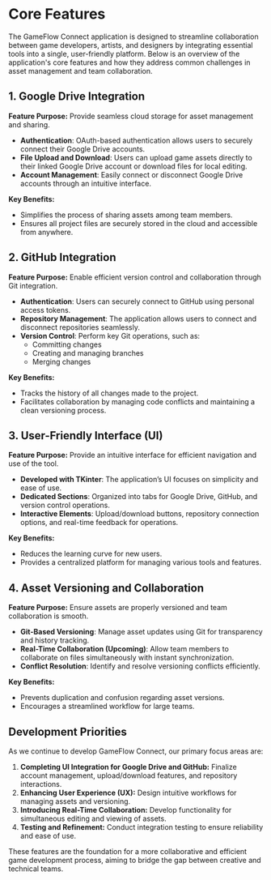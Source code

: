 # **Core Features**

The GameFlow Connect application is designed to streamline collaboration between game developers, artists, and designers by integrating essential tools into a single, user-friendly platform. Below is an overview of the application's core features and how they address common challenges in asset management and team collaboration.

## **1. Google Drive Integration**
**Feature Purpose:** Provide seamless cloud storage for asset management and sharing.

- **Authentication**: OAuth-based authentication allows users to securely connect their Google Drive accounts.
- **File Upload and Download**: Users can upload game assets directly to their linked Google Drive account or download files for local editing.
- **Account Management**: Easily connect or disconnect Google Drive accounts through an intuitive interface.

**Key Benefits:**

- Simplifies the process of sharing assets among team members.
- Ensures all project files are securely stored in the cloud and accessible from anywhere.

## **2. GitHub Integration**
**Feature Purpose:** Enable efficient version control and collaboration through Git integration.

- **Authentication**: Users can securely connect to GitHub using personal access tokens.
- **Repository Management**: The application allows users to connect and disconnect repositories seamlessly.
- **Version Control**: Perform key Git operations, such as:
  - Committing changes
  - Creating and managing branches
  - Merging changes

**Key Benefits:**

- Tracks the history of all changes made to the project.
- Facilitates collaboration by managing code conflicts and maintaining a clean versioning process.

## **3. User-Friendly Interface (UI)**
**Feature Purpose:** Provide an intuitive interface for efficient navigation and use of the tool.

- **Developed with TKinter**: The application’s UI focuses on simplicity and ease of use.
- **Dedicated Sections**: Organized into tabs for Google Drive, GitHub, and version control operations.
- **Interactive Elements**: Upload/download buttons, repository connection options, and real-time feedback for operations.

**Key Benefits:**

- Reduces the learning curve for new users.
- Provides a centralized platform for managing various tools and features.

## **4. Asset Versioning and Collaboration**
**Feature Purpose:** Ensure assets are properly versioned and team collaboration is smooth.

- **Git-Based Versioning**: Manage asset updates using Git for transparency and history tracking.
- **Real-Time Collaboration (Upcoming)**: Allow team members to collaborate on files simultaneously with instant synchronization.
- **Conflict Resolution**: Identify and resolve versioning conflicts efficiently.

**Key Benefits:**

- Prevents duplication and confusion regarding asset versions.
- Encourages a streamlined workflow for large teams.

## **Development Priorities**
As we continue to develop GameFlow Connect, our primary focus areas are:

1. **Completing UI Integration for Google Drive and GitHub:** Finalize account management, upload/download features, and repository interactions.
2. **Enhancing User Experience (UX):** Design intuitive workflows for managing assets and versioning.
3. **Introducing Real-Time Collaboration:** Develop functionality for simultaneous editing and viewing of assets.
4. **Testing and Refinement:** Conduct integration testing to ensure reliability and ease of use.

These features are the foundation for a more collaborative and efficient game development process, aiming to bridge the gap between creative and technical teams.
